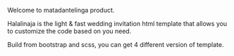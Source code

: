 Welcome to matadantelinga product.

Halalinaja is the light & fast wedding invitation html template that allows you to customize the code based on you need.

Build from bootstrap and scss, you can get 4 different version of template.


